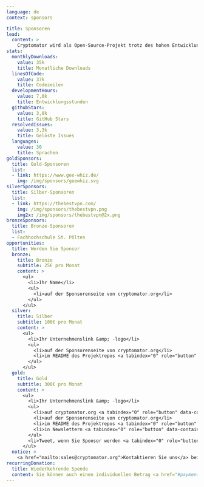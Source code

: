 ```yaml
---
language: de
context: sponsors

title: Sponsoren
lead:
  content: >
    Cryptomator wird als Open-Source-Projekt trotz des hohen Entwicklungs&shy;aufwands kostenlos bereitgestellt und ist daher auf Spenden angewiesen. Wenn Sie auch an der Weiterentwicklung interessiert sind, bieten wir Ihnen als Sponsor die Möglichkeit, uns öffentlich zu unterstützen.
stats:
  monthlyDownloads:
    value: 35k
    title: Monatliche Downloads
  linesOfCode:
    value: 37k
    title: Codezeilen
  developmentHours:
    value: 7,0k
    title: Entwicklungsstunden
  githubStars:
    value: 3,0k
    title: GitHub Stars
  resolvedIssues:
    value: 3,3k
    title: Gelöste Issues
  languages:
    value: 30
    title: Sprachen
goldSponsors:
  title: Gold-Sponsoren
  list:
  - link: https://www.gee-whiz.de/
    img: /img/sponsors/geewhiz.svg
silverSponsors:
  title: Silber-Sponsoren
  list:
  - link: https://thebestvpn.com/
    img: /img/sponsors/thebestvpn.png
    img2x: /img/sponsors/thebestvpn@2x.png
bronzeSponsors:
  title: Bronze-Sponsoren
  list:
  - Fachhochschule St. Pölten
opportunities:
  title: Werden Sie Sponsor
  bronze:
    title: Bronze
    subtitle: 25€ pro Monat
    content: >
      <ul>
        <li>Ihr Name</li>
        <ul>
          <li>auf der Sponsorenseite von cryptomator.org</li>
        </ul>
      </ul>
  silver:
    title: Silber
    subtitle: 100€ pro Monat
    content: >
      <ul>
        <li>Ihr Unternehmenslink &amp; -logo</li>
        <ul>
          <li>auf der Sponsorenseite von cryptomator.org</li>
          <li>im README des Projektrepos <a tabindex="0" role="button" data-container="body" data-toggle="popover" data-trigger="focus" data-content="17,1k+ Besuche pro Monat"><span class="glyphicon glyphicon-info-sign text-muted"></span></a></li>
        </ul>
      </ul>
  gold:
    title: Gold
    subtitle: 300€ pro Monat
    content: >
      <ul>
        <li>Ihr Unternehmenslink &amp; -logo</li>
        <ul>
          <li>auf cryptomator.org <a tabindex="0" role="button" data-container="body" data-toggle="popover" data-trigger="focus" data-content="172k+ Impressionen pro Monat"><span class="glyphicon glyphicon-info-sign text-muted"></span></a></li>
          <li>auf der Sponsorenseite von cryptomator.org</li>
          <li>im README des Projektrepos <a tabindex="0" role="button" data-container="body" data-toggle="popover" data-trigger="focus" data-content="17,1k+ Besuche pro Monat"><span class="glyphicon glyphicon-info-sign text-muted"></span></a></li>
          <li>in Newslettern <a tabindex="0" role="button" data-container="body" data-toggle="popover" data-trigger="focus" data-content="4,7k+ Abonnenten"><span class="glyphicon glyphicon-info-sign text-muted"></span></a></li>
        </ul>
        <li>Tweet, wenn Sie Sponsor werden <a tabindex="0" role="button" data-container="body" data-toggle="popover" data-trigger="focus" data-content="3,5k+ Follower"><span class="glyphicon glyphicon-info-sign text-muted"></span></a></li>
      </ul>
  notice: >
    <a href="mailto:sales@cryptomator.org">Kontaktieren Sie uns</a> bei Interesse und bei Fragen. Mindestlaufzeit 1 Jahr, Zahlung jährlich im Voraus. Sponsoren werden innerhalb der gewählten Kategorie chronologisch gelistet. Das Logo wird innerhalb von 5 Arbeitstagen nach Geldeingang online gestellt. Ihnen wird eine Rechnung mit ausgewiesener Umsatzsteuer ausgestellt.
recurringDonation:
  title: Wiederkehrende Spende
  content: Sie können auch einen individuellen Betrag <a href="#payment-modal" data-toggle="modal">spenden</a>. Wählen Sie zwischen einer einmaligen und einer monatlichen Spende. Wiederkehrende Spenden sind derzeit nur für Kreditkarten möglich. Monatliche Zahlungen können jederzeit <a href="/de/support/">storniert</a> werden.
---
```

